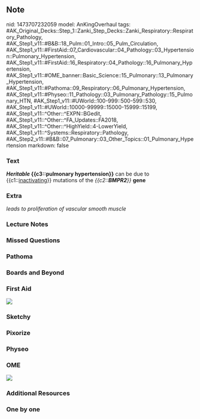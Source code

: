 ## Note
nid: 1473707232059
model: AnKingOverhaul
tags: #AK_Original_Decks::Step_1::Zanki_Step_Decks::Zanki_Respiratory::Respiratory_Pathology, #AK_Step1_v11::#B&B::18_Pulm::01_Intro::05_Pulm_Circulation, #AK_Step1_v11::#FirstAid::07_Cardiovascular::04_Pathology::03_Hypertension::Pulmonary_Hypertension, #AK_Step1_v11::#FirstAid::16_Respiratory::04_Pathology::16_Pulmonary_Hypertension, #AK_Step1_v11::#OME_banner::Basic_Science::15_Pulmonary::13_Pulmonary_Hypertension, #AK_Step1_v11::#Pathoma::09_Respiratory::06_Pulmonary_Hypertension, #AK_Step1_v11::#Physeo::11_Pathology::03_Pulmonary_Pathology::15_Pulmonary_HTN, #AK_Step1_v11::#UWorld::100-999::500-599::530, #AK_Step1_v11::#UWorld::10000-99999::15000-15999::15199, #AK_Step1_v11::^Other::^EXPN::BGedit, #AK_Step1_v11::^Other::^FA_Updates::FA2018, #AK_Step1_v11::^Other::^HighYield::4-LowerYield, #AK_Step1_v11::^Systems::Respiratory::Pathology, #AK_Step2_v11::#B&B::07_Pulmonary::03_Other_Topics::01_Pulmonary_Hypertension
markdown: false

### Text
<div>
  <b><i>Heritable</i> {{c3::pulmonary hypertension}}</b> can be due
  to {{c1::<u>inactivating</u>}} mutations of the
  <i>{{c2::<b>BMPR2</b>}}</i> <b>gene</b>
</div>

### Extra
<i>leads to proliferation of vascular smooth muscle</i>

### Lecture Notes


### Missed Questions


### Pathoma


### Boards and Beyond


### First Aid
<img src="tmp0IHPoR.png">

### Sketchy


### Pixorize


### Physeo


### OME
<div class="ome-widget">
  <a href=
  "https://onlinemeded.org/spa/pulmonary/pulmonary-hypertension/acquire?ref=anki">
  <img src="_OME_AnkiFlashcards_Lesson_5.png"></a>
</div>

### Additional Resources


### One by one

